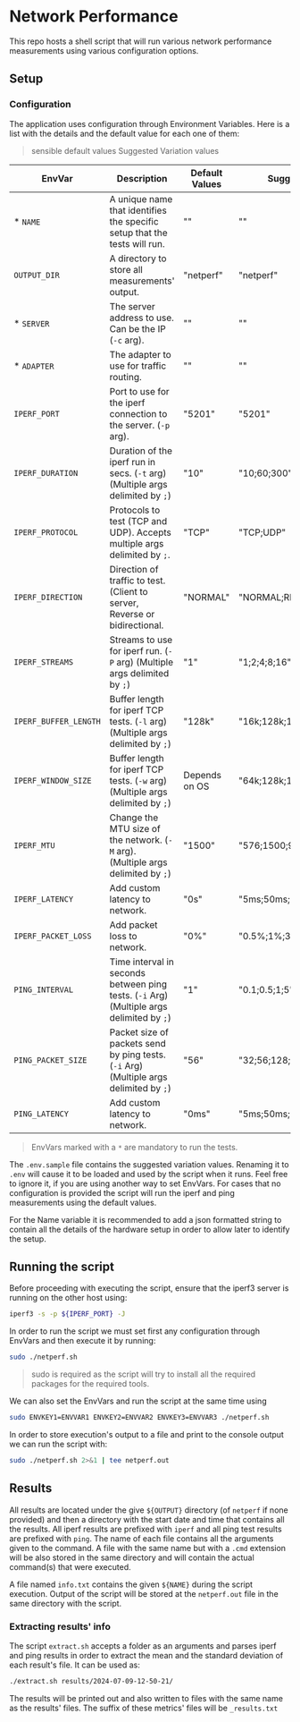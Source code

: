 # Network Performance

This repo hosts a shell script that will run various network performance measurements using various configuration 
options.

## Setup

### Configuration

The application uses configuration through Environment Variables. Here is a list with the details and the default
value for each one of them:

> sensible default values
> Suggested Variation values

| EnvVar                | Description                                                                              | Default Values | Suggested Variation Values          |
|-----------------------|------------------------------------------------------------------------------------------|----------------|-------------------------------------|
| * `NAME`              | A unique name that identifies the specific setup that the tests will run.                | ""             | ""                                  |
| `OUTPUT_DIR`          | A directory to store all measurements' output.                                           | "netperf"      | "netperf"                           |
| * `SERVER`            | The server address to use. Can be the IP (`-c` arg).                                     | ""             | ""                                  |
| * `ADAPTER`           | The adapter to use for traffic routing.                                                  | ""             | ""                                  |
| `IPERF_PORT`          | Port to use for the iperf connection to the server. (`-p` arg).                          | "5201"         | "5201"                              |
| `IPERF_DURATION`      | Duration of the iperf run in secs. (`-t` arg) (Multiple args delimited by `;`)           | "10"           | "10;60;300"                         |
| `IPERF_PROTOCOL`      | Protocols to test (TCP and UDP). Accepts multiple args delimited by `;`.                 | "TCP"          | "TCP;UDP"                           |
| `IPERF_DIRECTION`     | Direction of traffic to test. (Client to server, Reverse or bidirectional.               | "NORMAL"       | "NORMAL;REVERSE;BIDIRECTIONAL"      |
| `IPERF_STREAMS`       | Streams to use for iperf run. (`-P` arg) (Multiple args delimited by `;`)                | "1"            | "1;2;4;8;16"                        |
| `IPERF_BUFFER_LENGTH` | Buffer length for iperf TCP tests. (`-l` arg) (Multiple args delimited by `;`)           | "128k"         | "16k;128k;1M"                       |
| `IPERF_WINDOW_SIZE`   | Buffer length for iperf TCP tests. (`-w` arg) (Multiple args delimited by `;`)           | Depends on OS  | "64k;128k;1M"                       |
| `IPERF_MTU`           | Change the MTU size of the network. (`-M` arg). (Multiple args delimited by `;`)         | "1500"         | "576;1500;9000;1472;2000;3000;4000" |
| `IPERF_LATENCY`       | Add custom latency to network.                                                           | "0s"           | "5ms;50ms;100ms"                    |
| `IPERF_PACKET_LOSS`   | Add packet loss to network.                                                              | "0%"           | "0.5%;1%;3%"                        |
| `PING_INTERVAL`       | Time interval in seconds between ping tests. (`-i` Arg) (Multiple args delimited by `;`) | "1"            | "0.1;0.5;1;5"                       |
| `PING_PACKET_SIZE`    | Packet size of packets send by ping tests. (`-i` Arg) (Multiple args delimited by `;`)   | "56"           | "32;56;128;1024;4096"               |
| `PING_LATENCY`        | Add custom latency to network.                                                           | "0ms"          | "5ms;50ms;100ms"                    |

> EnvVars marked with a `*` are mandatory to run the tests.

The `.env.sample` file contains the suggested variation values. Renaming it to `.env` will cause it to be loaded and 
used by the script when it runs. Feel free to ignore it, if you are using another way to set EnvVars. For cases that no 
configuration is provided the script will run the iperf and ping measurements using the default values.

For the Name variable it is recommended to add a json formatted string to contain all the details of the hardware setup 
in order to allow later to identify the setup.

## Running the script

Before proceeding with executing the script, ensure that the iperf3 server is running on the other host using:
```bash
iperf3 -s -p ${IPERF_PORT} -J
```

In order to run the script we must set first any configuration through EnvVars and then execute it by running:
```bash
sudo ./netperf.sh
```

> sudo is required as the script will try to install all the required packages for the required tools.

We can also set the EnvVars and run the script at the same time using
```bash
sudo ENVKEY1=ENVVAR1 ENVKEY2=ENVVAR2 ENVKEY3=ENVVAR3 ./netperf.sh
```

In order to store execution's output to a file and print to the console output we can run the script with:
```bash
sudo ./netperf.sh 2>&1 | tee netperf.out
```

## Results

All results are located under the give `${OUTPUT}` directory (of `netperf` if none provided) and then a directory with 
the start date and time that contains all the results. All iperf results are prefixed with `iperf` and all ping test 
results are prefixed with `ping`. The name of each file contains all the arguments given to the command. A file with 
the same name but with a `.cmd` extension will be also stored in the same directory and will contain the actual 
command(s) that were executed. 

A file named `info.txt` contains the given `${NAME}` during the script execution. Output of the script will be stored 
at the `netperf.out` file in the same directory with the script.

### Extracting results' info

The script `extract.sh` accepts a folder as an arguments and parses iperf and ping results in order to extract the mean 
and the standard deviation of each result's file. It can be used as:
```bash
./extract.sh results/2024-07-09-12-50-21/
```

The results will be printed out and also written to files with the same name as the results' files.
The suffix of these metrics' files will be `_results.txt` 